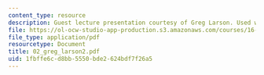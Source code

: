 ```yaml
---
content_type: resource
description: Guest lecture presentation courtesy of Greg Larson. Used with permission.
file: https://ol-ocw-studio-app-production.s3.amazonaws.com/courses/16-886-air-transportation-systems-architecting-spring-2004/1fbffe6cd8bb5550bde2624bdf7f26a5_02_greg_larson2.pdf
file_type: application/pdf
resourcetype: Document
title: 02_greg_larson2.pdf
uid: 1fbffe6c-d8bb-5550-bde2-624bdf7f26a5
---
```

